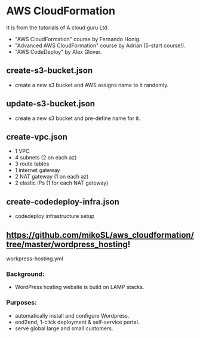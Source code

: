 # AWS CloudFormation
It is from the tutorials of A cloud guru Ltd.
* "AWS CloudFormation" course by Fernando Honig.
* "Advanced AWS CloudFormation" course by Adrian (5-start course!).
* "AWS CodeDeploy" by Alex Glover.

## create-s3-bucket.json
* create a new s3 bucket and AWS assigns name to it randomly.

## update-s3-bucket.json
* create a new s3 bucket and pre-define name for it.

## create-vpc.json
* 1 VPC
* 4 subnets (2 on each az)
* 3 route tables
* 1 internet gateway
* 2 NAT gateway (1 on each az)
* 2 elastic IPs (1 for each NAT gateway)

## create-codedeploy-infra.json
* codedeploy infrastructure setup

## https://github.com/mikoSL/aws_cloudformation/tree/master/wordpress_hosting!
   workpress-hosting.yml
### Background:
* WordPress hosting website is build on LAMP stacks.

### Purposes:
* automatically install and configure Wordpress.
* end2end, 1-click deployment & self-service portal.
* serve global large and small customers.

